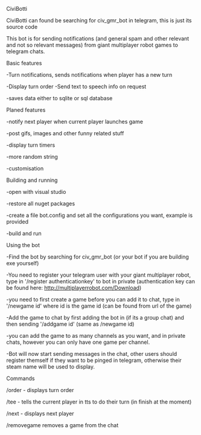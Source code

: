 CiviBotti

CiviBotti can found be searching for civ_gmr_bot in telegram, this is just its source code

This bot is for sending notifications (and general spam and other relevant and not so relevant messages) from giant multiplayer robot games to telegram chats.

Basic features

-Turn notifications, sends notifications when player has a new turn

-Display turn order
-Send text to speech info on request

-saves data either to sqlite or sql database


Planed features

-notify next player when current player launches game

-post gifs, images and other funny related stuff

-display turn timers

-more random string

-customisation


Building and running

-open with visual studio

-restore all nuget packages

-create a file bot.config and set all the configurations you want, example is provided

-build and run

Using the bot

-Find the bot by searching for civ_gmr_bot (or your bot if you are building exe yourself)

-You need to register your telegram user with your giant multiplayer robot, type in '/register authenticationkey' to bot in private (authentication key can be found here: http://multiplayerrobot.com/Download)

-you need to first create a game before you can add it to chat, type in '/newgame id' where id is the game id (can be found from url of the game)

-Add the game to chat by first adding the bot in (if its a group chat) and then sending '/addgame id' (same as /newgame id)

-you can add the game to as many channels as you want, and in private chats, however you can only have one game per channel.

-Bot will now start sending messages in the chat, other users should register themself if they want to be pinged in telegram, otherwise their steam name will be used to display.


Commands

/order - displays turn order

/tee - tells the current player in tts to do their turn (in finish at the moment)

/next - displays next player

/removegame removes a game from the chat
